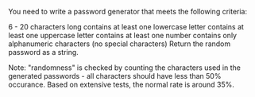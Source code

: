 You need to write a password generator that meets the following criteria:

6 - 20 characters long
contains at least one lowercase letter
contains at least one uppercase letter
contains at least one number
contains only alphanumeric characters (no special characters)
Return the random password as a string.

Note: "randomness" is checked by counting the characters used in the generated passwords - all characters should have less than 50% occurance. Based on extensive tests, the normal rate is around 35%.
